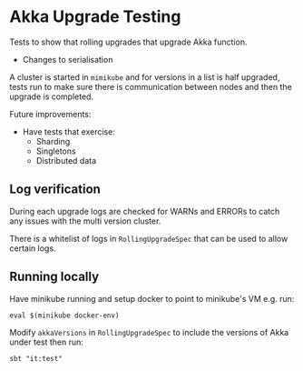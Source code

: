 # Akka Upgrade Testing

Tests to show that rolling upgrades that upgrade Akka function.

* Changes to serialisation

A cluster is started in `mimikube` and for versions in a list is half upgraded,
tests run to make sure there is communication between nodes and then the upgrade
is completed.

Future improvements:

* Have tests that exercise:
    * Sharding
    * Singletons
    * Distributed data
    
## Log verification

During each upgrade logs are checked for WARNs and ERRORs to catch any issues with the multi version cluster.

There is a whitelist of logs in `RollingUpgradeSpec` that can be used to allow certain logs.

## Running locally

Have minikube running and setup docker to point to minikube's VM e.g. run:

```
eval $(minikube docker-env)
```

Modify `akkaVersions` in `RollingUpgradeSpec` to include the versions of Akka under test then run:

```
sbt "it:test"
```


